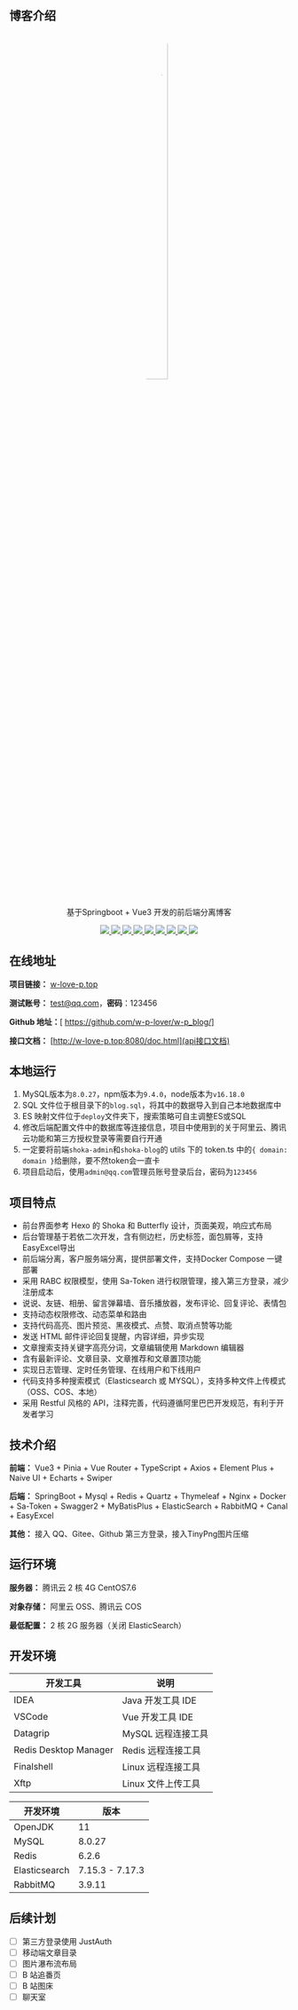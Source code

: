 ## 博客介绍
<p align="center"> 
  <a href="w-love-p.top" style="display: inline-block; text-align: left;">  
    <img src="https://wangyoupeng-penghong.oss-cn-beijing.aliyuncs.com/img202410082058148.jpg" alt="一个比较大的博客" style="border-radius: 50%; width: 40%; height: auto; margin-left: 120px;"> 
  </a>  
</p>


<p align="center">
   基于Springboot + Vue3 开发的前后端分离博客
</p>

<p align="center">
   <a target="_blank" href="https://github.com/ttkican/Blog">
      <img src="https://img.shields.io/badge/JDK-11-green"/>
      <img src="https://img.shields.io/badge/springboot-2.6.14-green"/>
      <img src="https://img.shields.io/badge/saToken-1.34.0-green"/>
      <img src="https://img.shields.io/badge/vue-3.x-green"/>
      <img src="https://img.shields.io/badge/mysql-8.0.27-green"/>
      <img src="https://img.shields.io/badge/mybatis--plus-3.5.2-green"/>
      <img src="https://img.shields.io/badge/redis-6.2.6-green"/>
      <img src="https://img.shields.io/badge/elasticsearch-7.17.3-green"/>
      <img src="https://img.shields.io/badge/rabbitmq-3.9.11-green"/>
   </a>
</p>

## 在线地址

**项目链接：** [w-love-p.top](https://www.ttkwsd.top)

**测试账号：** test@qq.com，**密码**：123456

**Github 地址：**[ https://github.com/w-p-lover/w-p_blog/]

**接口文档：** [http://w-love-p.top:8080/doc.html](api接口文档)

## 本地运行

1. MySQL版本为`8.0.27`，npm版本为`9.4.0`，node版本为`v16.18.0`
2. SQL 文件位于根目录下的`blog.sql`，将其中的数据导入到自己本地数据库中
3. ES 映射文件位于`deploy`文件夹下，搜索策略可自主调整ES或SQL
4. 修改后端配置文件中的数据库等连接信息，项目中使用到的关于阿里云、腾讯云功能和第三方授权登录等需要自行开通
5. 一定要将前端`shoka-admin`和`shoka-blog`的 utils 下的 token.ts 中的`{ domain: domain }`给删除，要不然token会一直卡
6. 项目启动后，使用`admin@qq.com`管理员账号登录后台，密码为`123456`

## 项目特点

- 前台界面参考 Hexo 的 Shoka 和 Butterfly 设计，页面美观，响应式布局
- 后台管理基于若依二次开发，含有侧边栏，历史标签，面包屑等，支持EasyExcel导出
- 前后端分离，客户服务端分离，提供部署文件，支持Docker Compose 一键部署
- 采用 RABC 权限模型，使用 Sa-Token 进行权限管理，接入第三方登录，减少注册成本
- 说说、友链、相册、留言弹幕墙、音乐播放器，发布评论、回复评论、表情包
- 支持动态权限修改、动态菜单和路由
- 支持代码高亮、图片预览、黑夜模式、点赞、取消点赞等功能
- 发送 HTML 邮件评论回复提醒，内容详细，异步实现
- 文章搜索支持关键字高亮分词，文章编辑使用 Markdown 编辑器
- 含有最新评论、文章目录、文章推荐和文章置顶功能
- 实现日志管理、定时任务管理、在线用户和下线用户
- 代码支持多种搜索模式（Elasticsearch 或 MYSQL），支持多种文件上传模式（OSS、COS、本地）
- 采用 Restful 风格的 API，注释完善，代码遵循阿里巴巴开发规范，有利于开发者学习

## 技术介绍

**前端：** Vue3 + Pinia + Vue Router + TypeScript + Axios + Element Plus + Naive UI + Echarts + Swiper

**后端：** SpringBoot + Mysql + Redis + Quartz + Thymeleaf + Nginx + Docker + Sa-Token + Swagger2 + MyBatisPlus + ElasticSearch + RabbitMQ + Canal + EasyExcel

**其他：** 接入 QQ、Gitee、Github 第三方登录，接入TinyPng图片压缩

## 运行环境

**服务器：** 腾讯云 2 核 4G CentOS7.6

**对象存储：** 阿里云 OSS、腾讯云 COS

**最低配置：** 2 核 2G 服务器（关闭 ElasticSearch）

## 开发环境

| 开发工具              | 说明               |
| --------------------- | ------------------ |
| IDEA                  | Java 开发工具 IDE  |
| VSCode                | Vue 开发工具 IDE   |
| Datagrip              | MySQL 远程连接工具 |
| Redis Desktop Manager | Redis 远程连接工具 |
| Finalshell            | Linux 远程连接工具 |
| Xftp                  | Linux 文件上传工具 |

| 开发环境      | 版本            |
| ------------- | --------------- |
| OpenJDK       | 11              |
| MySQL         | 8.0.27          |
| Redis         | 6.2.6           |
| Elasticsearch | 7.15.3 - 7.17.3 |
| RabbitMQ      | 3.9.11          |



## 后续计划

- [ ] 第三方登录使用 JustAuth
- [ ] 移动端文章目录
- [ ] 图片瀑布流布局
- [ ] B 站追番页
- [ ] B 站图床
- [ ] 聊天室
